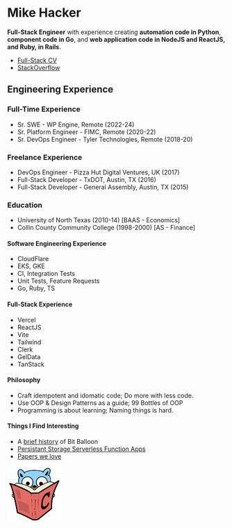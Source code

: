 # Mike Hacker

**Full-Stack Engineer** with experience creating **automation code in Python**, **component code in Go**, and **web application code in NodeJS and ReactJS, and Ruby, in Rails**.
- [Full-Stack CV](https://full-stack-cv.vercel.app/)
- [StackOverflow](https://stackoverflow.com/users/4612518/bananaforscale)

## Engineering Experience

### Full-Time Experience
- Sr. SWE - WP Engine, Remote (2022-24)
- Sr. Platform Engineer - FIMC, Remote (2020-22)
- Sr. DevOps Engineer - Tyler Technologies, Remote (2018-20)

### Freelance Experience
- DevOps Engineer - Pizza Hut Digital Ventures, UK (2017)
- Full-Stack Developer - TxDOT, Austin, TX (2016)
- Full-Stack Developer - General Assembly, Austin, TX (2015)
    
### Education
- University of North Texas (2010-14) [BAAS - Economics]
- Collin County Community College (1998-2000) [AS - Finance]

#### Software Engineering Experience
- CloudFlare
- EKS, GKE
- CI, Integration Tests
- Unit Tests, Feature Requests
- Go, Ruby, TS

#### Full-Stack Experience
- Vercel
- ReactJS
- Vite
- Tailwind
- Clerk
- GelData
- TanStack

#### Philosophy

- Craft idempotent and idomatic code; Do more with less code.
- Use OOP & Design Patterns as a guide; 99 Bottles of OOP
- Programming is about learning; Naming things is hard.

#### Things I Find Interesting

- A [brief history](https://www.netlify.com/blog/2018/08/14/announcing-netlify-drop-the-simplicity-of-bitballoon-with-the-added-power-of-netlify/) of Bit Balloon
- [Persistant Storage Serverless Function Apps](https://read.seas.harvard.edu/~kohler/class/cs260r-s19/projects/cs260r-s19-melange.pdf)
- [Papers we love](https://github.com/papers-we-love/papers-we-love)

<img src="go-with-C-book.svg" alt="go-with-C-book" width="125"/>


<!--
**mhackersu/mhackersu** is a ✨ _special_ ✨ repository because its `README.md` (this file) appears on your GitHub profile.

Here are some ideas to get you started:

- 🔭 I’m currently working on ...
- 🌱 I’m currently learning ...
- 👯 I’m looking to collaborate on ...
- 🤔 I’m looking for help with ...
- 💬 Ask me about ...
- 📫 How to reach me: ...
- 😄 Pronouns: ...
- ⚡ Fun fact: ...

-->
